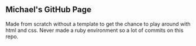 ## Michael's GitHub Page

Made from scratch without a template to get the chance to play around with html
and css. Never made a ruby environment so a lot of commits on this repo.

<!-- <a href="{{ post.url }}">
  <h2>{{ post.subtitle }}</h2>
</a> -->
